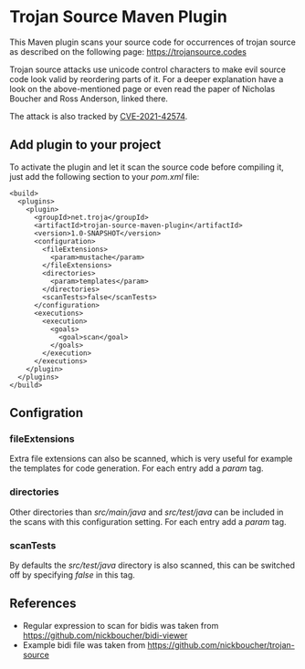 # Trojan Source Maven Plugin
This Maven plugin scans your source code for occurrences of trojan source as described
on the following page: https://trojansource.codes

Trojan source attacks use unicode control characters to make evil source code look valid by
reordering parts of it. For a deeper explanation have a look on the above-mentioned page
or even read the paper of Nicholas Boucher and Ross Anderson, linked there.

The attack is also tracked by [CVE-2021-42574](https://nvd.nist.gov/vuln/detail/CVE-2021-42574).

## Add plugin to your project
To activate the plugin and let it scan the source code before compiling it,
just add the following section to your _pom.xml_ file:
```
<build>
  <plugins>
    <plugin>
      <groupId>net.troja</groupId>
      <artifactId>trojan-source-maven-plugin</artifactId>
      <version>1.0-SNAPSHOT</version>
      <configuration>
        <fileExtensions>
          <param>mustache</param>
        </fileExtensions>
        <directories>
          <param>templates</param>
        </directories>
        <scanTests>false</scanTests>
      </configuration>
      <executions>
        <execution>
          <goals>
            <goal>scan</goal>
          </goals>
        </execution>
      </executions>
    </plugin>
  </plugins>
</build>
```

## Configration
### fileExtensions
Extra file extensions can also be scanned, which is very useful for example the
templates for code generation. For each entry add a _param_ tag.

### directories
Other directories than _src/main/java_ and _src/test/java_ can be included in
the scans with this configuration setting. For each entry add a _param_ tag.

### scanTests
By defaults the _src/test/java_ directory is also scanned, this can be switched
off by specifying _false_ in this tag.

## References
* Regular expression to scan for bidis was taken from https://github.com/nickboucher/bidi-viewer
* Example bidi file was taken from https://github.com/nickboucher/trojan-source

